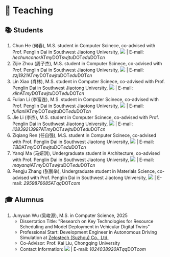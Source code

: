# 🏫 Teaching 

## 📚 Students

1. Chun He (何春), M.S. student in Computer Scinece, co-advised with Prof. Penglin Dai in Southwest Jiaotong University, [![](https://img.shields.io/github/followers/ConorHe)](https://github.com/ConorHe) \| E-mail: *hechunconor*AT*my*DOT*swjtu*DOT*edu*DOT*cn*
2. Zijie Zhou (周子杰), M.S. student in Computer Scinece, co-advised with Prof. Penglin Dai in Southwest Jiaotong University, [![](https://img.shields.io/github/followers/Damon-v)](https://github.com/Damon-v) \| E-mail: *zzj1921*AT*my*DOT*swjtu*DOT*edu*DOT*cn*
3. Lin Xiao (肖林), M.S. student in Computer Scinece, co-advised with Prof. Penglin Dai in Southwest Jiaotong University, [![](https://img.shields.io/github/followers/xiaolin121386)](https://github.com/xiaolin121386) \| E-mail: *xlin*AT*my*DOT*swjtu*DOT*edu*DOT*cn*
4. Fulian Li (李富连), M.S. student in Computer Scinece, co-advised with Prof. Penglin Dai in Southwest Jiaotong University, [![](https://img.shields.io/github/followers/97php)](https://github.com/97php) \| E-mail: *fulianli*AT*my*DOT*swjtu*DOT*edu*DOT*cn*
5. Jie Li (李杰), M.S. student in Computer Scinece, co-advised with Prof. Penglin Dai in Southwest Jiaotong University, [![](https://img.shields.io/github/followers/ligenshuo)](https://github.com/ligenshuo) \| E-mail: *li2839213997*AT*my*DOT*swjtu*DOT*edu*DOT*cn*
6. Ziqiang Ren (任自强), M.S. student in Computer Scinece, co-advised with Prof. Penglin Dai in Southwest Jiaotong University, [![](https://img.shields.io/github/followers/TBD)](https://github.com/TBD) \| E-mail: *TBD*AT*my*DOT*swjtu*DOT*edu*DOT*cn*
7. Yanqi Ma (马妍淇), Undergraduate student in Architecture, co-advised with Prof. Penglin Dai in Southwest Jiaotong University, [![](https://img.shields.io/github/followers/Lorain-M)](https://github.com/Lorain-M) \| E-mail: *mayanqi*AT*my*DOT*swjtu*DOT*edu*DOT*cn*
8. Pengju Zhang (张鹏举), Undergraduate student in Materials Science, co-advised with Prof. Penglin Dai in Southwest Jiaotong University, [![](https://img.shields.io/github/followers/KiteAB98)](https://github.com/KiteAB98) \| E-mail: *2959876685*AT*qq*DOT*com*

## 🎓 Alumnus

1. Junyuan Wu (吴峻源), M.S. in Computer Science, 2025
	- Dissertation Title: "Research on Key Technologies for Resource Scheduling and Model Deployment in Vehicular Digital Twins"
	- Professional Start: Development Engineer in Autonomous Driving Simulation at <a href="https://zelostech.ai/" class="no-underline">Zelostech (Suzhou) Co., Ltd.</a>
	- Co-Advisor: Prof. Kai Liu, Chongqing University
	- Contact Information: [![](https://img.shields.io/github/followers/hitmachineWu)](https://github.com/hitmachineWu) \| E-mail: *1024038920*AT*qq*DOT*com*